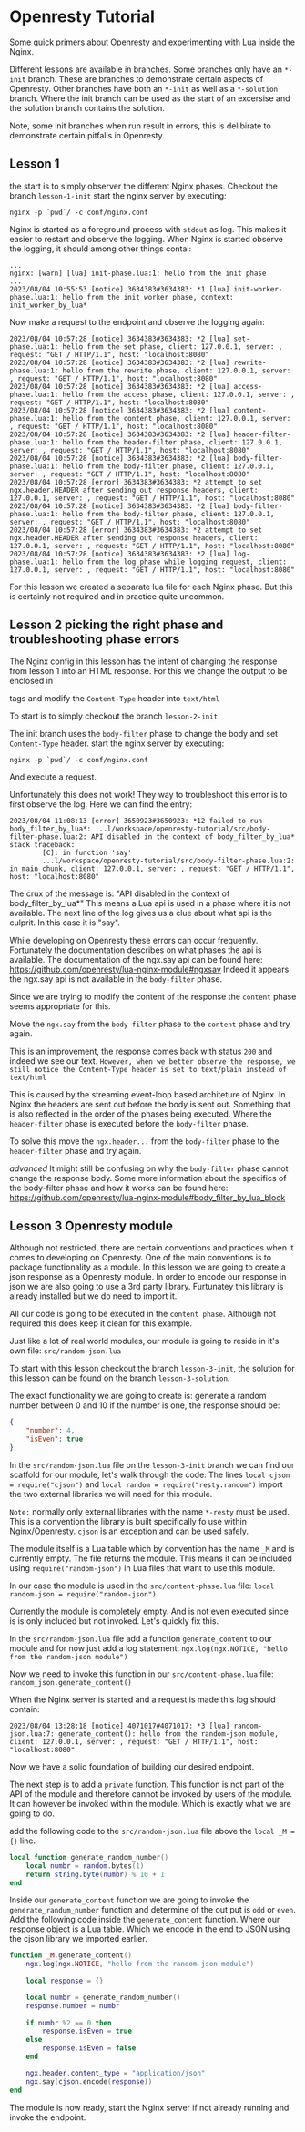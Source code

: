 # Openresty Tutorial
Some quick primers about Openresty and experimenting with Lua inside the Nginx.

Different lessons are available in branches. Some branches only have an `*-init` branch. These are branches to demonstrate certain aspects of Openresty. Other branches have both an `*-init` as well as a `*-solution` branch. Where the init branch can be used as the start of an excersise and the solution branch contains the solution.

Note, some init branches when run result in errors, this is delibirate to demonstrate certain pitfalls in Openresty.

## Lesson 1
the start is to simply observer the different Nginx phases.
Checkout the branch `lesson-1-init`
start the nginx server by executing:
```shell
nginx -p `pwd`/ -c conf/nginx.conf
```
Nginx is started as a foreground process with `stdout` as log. This makes it easier to restart and observe the logging.
When Nginx is started observe the logging, it should among other things contai:
```
...
nginx: [warn] [lua] init-phase.lua:1: hello from the init phase
...
2023/08/04 10:55:53 [notice] 3634383#3634383: *1 [lua] init-worker-phase.lua:1: hello from the init worker phase, context: init_worker_by_lua*
```
Now make a request to the endpoint and observe the logging again:
```shell
2023/08/04 10:57:28 [notice] 3634383#3634383: *2 [lua] set-phase.lua:1: hello from the set phase, client: 127.0.0.1, server: , request: "GET / HTTP/1.1", host: "localhost:8080"
2023/08/04 10:57:28 [notice] 3634383#3634383: *2 [lua] rewrite-phase.lua:1: hello from the rewrite phase, client: 127.0.0.1, server: , request: "GET / HTTP/1.1", host: "localhost:8080"
2023/08/04 10:57:28 [notice] 3634383#3634383: *2 [lua] access-phase.lua:1: hello from the access phase, client: 127.0.0.1, server: , request: "GET / HTTP/1.1", host: "localhost:8080"
2023/08/04 10:57:28 [notice] 3634383#3634383: *2 [lua] content-phase.lua:1: hello from the content phase, client: 127.0.0.1, server: , request: "GET / HTTP/1.1", host: "localhost:8080"
2023/08/04 10:57:28 [notice] 3634383#3634383: *2 [lua] header-filter-phase.lua:1: hello from the header-filter phase, client: 127.0.0.1, server: , request: "GET / HTTP/1.1", host: "localhost:8080"
2023/08/04 10:57:28 [notice] 3634383#3634383: *2 [lua] body-filter-phase.lua:1: hello from the body-filter phase, client: 127.0.0.1, server: , request: "GET / HTTP/1.1", host: "localhost:8080"
2023/08/04 10:57:28 [error] 3634383#3634383: *2 attempt to set ngx.header.HEADER after sending out response headers, client: 127.0.0.1, server: , request: "GET / HTTP/1.1", host: "localhost:8080"
2023/08/04 10:57:28 [notice] 3634383#3634383: *2 [lua] body-filter-phase.lua:1: hello from the body-filter phase, client: 127.0.0.1, server: , request: "GET / HTTP/1.1", host: "localhost:8080"
2023/08/04 10:57:28 [error] 3634383#3634383: *2 attempt to set ngx.header.HEADER after sending out response headers, client: 127.0.0.1, server: , request: "GET / HTTP/1.1", host: "localhost:8080"
2023/08/04 10:57:28 [notice] 3634383#3634383: *2 [lua] log-phase.lua:1: hello from the log phase while logging request, client: 127.0.0.1, server: , request: "GET / HTTP/1.1", host: "localhost:8080"
```

For this lesson we created a separate lua file for each Nginx phase. But this is certainly not required and in practice quite uncommon.
## Lesson 2 picking the right phase and troubleshooting phase errors
The Nginx config in this lesson has the intent of changing the response from lesson 1 into an HTML response.
For this we change the output to be enclosed in <p> tags and modify the `Content-Type` header into `text/html`

To start is to simply checkout the branch `lesson-2-init`.

The init branch uses the `body-filter` phase to change the body and set `Content-Type` header.
start the nginx server by executing:
```shell
nginx -p `pwd`/ -c conf/nginx.conf
```
And execute a request.

Unfortunately this does not work!
They way to troubleshoot this error is to first observe the log. Here we can find the entry:
```shell
2023/08/04 11:08:13 [error] 3650923#3650923: *12 failed to run body_filter_by_lua*: ...l/workspace/openresty-tutorial/src/body-filter-phase.lua:2: API disabled in the context of body_filter_by_lua*
stack traceback:
        [C]: in function 'say'
        ...l/workspace/openresty-tutorial/src/body-filter-phase.lua:2: in main chunk, client: 127.0.0.1, server: , request: "GET / HTTP/1.1", host: "localhost:8080"
```

The crux of the message is: "API disabled in the context of body_filter_by_lua*" This means a Lua api is used in a phase where it is not available. The next line of the log gives us a clue about what api is the culprit. In this case it is "say".

While developing on Openresty these errors can occur frequently. Fortunately the documentation describes on what phases the api is available.
The documentation of the ngx.say api can be found here: https://github.com/openresty/lua-nginx-module#ngxsay
Indeed it appears the ngx.say api is not available in the `body-filter` phase.

Since we are  trying to modify the content of the response the `content` phase seems appropriate for this.

Move the `ngx.say` from the `body-filter` phase to the `content` phase and try again.

This is an improvement, the response comes back with status `200` and indeed we see our text.
`However, when we better observe the response, we still notice the Content-Type header is set to text/plain instead of text/html`

This is caused by the streaming event-loop based architeture of Nginx. In Nginx the headers are sent out before the body is sent out. Something that is also reflected in the order of the phases being executed. Where the `header-filter` phase is executed before the `body-filter` phase.

To solve this move the `ngx.header...` from the `body-filter` phase to the `header-filter` phase and try again.

*advanced* It might still be confusing on why the `body-filter` phase cannot change the response body. Some more information about the specifics of the body-filter phase and how it works can be found here: https://github.com/openresty/lua-nginx-module#body_filter_by_lua_block 

## Lesson 3 Openresty module
Although not restricted, there are certain conventions and practices when it comes to developing on Openresty. One of the main conventions is to package functionality as a module. In this lesson we are going to create a json response as a Openresty module. In order to encode our response in json we are also going to use a 3rd party library. Furtunatey this library is already installed but we do need to import it.

All our code is going to be executed in the `content phase`. Although not required this does keep it clean for this example.

Just like a lot of real world modules, our module is going to reside in it's own file: `src/random-json.lua`

To start with this lesson checkout the branch `lesson-3-init`, the solution for this lesson can be found on the branch `lesson-3-solution`.

The exact functionality we are going to create is:
generate a random number between 0 and 10
if the number is one, the response should be: 
```json
{
    "number": 4,
    "isEven": true 
}
```

In the `src/random-json.lua` file on the `lesson-3-init` branch we can find our scaffold for our module, let's walk through the code:
The lines `local cjson = require("cjson")` and `local random = require("resty.random")` import the two external libraries we will need for this module. 

`Note:` normally only external libraries with the name `*-resty` must be used. This is a convention the library is built specifically fo use within Nginx/Openresty. `cjson` is an exception and can be used safely.

The module itself is a Lua table which by convention has the name `_M` and is currently empty. The file returns the module. This means it can be included using `require("random-json")` in Lua files that want to use this module.

In our case the module is used in the `src/content-phase.lua` file:
`local random-json = require("random-json")`

Currently the module is completely empty. And is not even executed since is is only included but not invoked.
Let's quickly fix this.

In the `src/random-json.lua` file add a function `generate_content` to our module and for now just add a log statement: `ngx.log(ngx.NOTICE, "hello from the random-json module")`

Now we need to invoke this function in our `src/content-phase.lua` file:
`random_json.generate_content()`

When the Nginx server is started and a request is made this log should contain:
```shell
2023/08/04 13:28:18 [notice] 4071017#4071017: *3 [lua] random-json.lua:7: generate_content(): hello from the random-json module, client: 127.0.0.1, server: , request: "GET / HTTP/1.1", host: "localhost:8080"
```
Now we have a solid foundation of building our desired endpoint.

The next step is to add a `private` function. This function is not part of the API of the module and therefore cannot be invoked by users of the module. It can however be invoked within the module. Which is exactly what we are going to do.

add the following code to the `src/random-json.lua` file above the `local _M = {}` line.
```lua
local function generate_random_number()
    local numbr = random.bytes(1)
    return string.byte(numbr) % 10 + 1
end
```

Inside our `generate_content` function we are going to invoke the `generate_randum_number` function and determine of the out put is `odd` or `even`.
Add the following code inside the `generate_content` function. Where our response object is a Lua table. Which we encode in the end to JSON using the cjson library we imported earlier.
```lua
function _M.generate_content()
    ngx.log(ngx.NOTICE, "hello from the random-json module")
    
    local response = {}

    local numbr = generate_random_number()
    response.number = numbr
    
    if numbr %2 == 0 then
        response.isEven = true
    else
        response.isEven = false
    end

    ngx.header.content_type = "application/json"
    ngx.say(cjson.encode(response))
end
```

The module is now ready, start the Nginx server if not already running and invoke the endpoint.